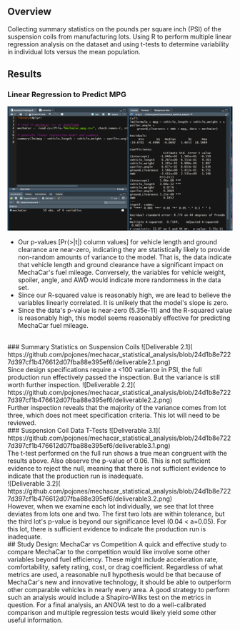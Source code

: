 ## Overview
Collecting summary statistics on the pounds per square inch (PSI) of the suspension coils from manufacturing lots. Using R to perform multiple linear regression analysis on the dataset and using t-tests to determine variability in individual lots versus the mean population. 
## Results
### Linear Regression to Predict MPG
![Deliverable 1]( https://github.com/pojones/mechacar_statistical_analysis/blob/24d1b8e7227d397cf1b476612d07fba88e395ef6/deliverable1.png)
<br/>
- Our p-values [Pr(>|t|) column values] for vehicle length and ground clearance are near-zero, indicating they are statistically likely to provide non-random amounts of variance to the model. That is, the data indicate that vehicle length and ground clearance have a significant impact on MechaCar's fuel mileage. Conversely, the variables for vehicle weight, spoiler, angle, and AWD would indicate more randomness in the data set.
- Since our R-squared value is reasonably high, we are lead to believe the variables linearly correlated. It is unlikely that the model's slope is zero. 
- Since the data's p-value is near-zero (5.35e-11) and the R-squared value is reasonably high, this model seems reasonably effective for predicting MechaCar fuel mileage. 
<br/>   
### Summary Statistics on Suspension Coils
![Deliverable 2.1]( https://github.com/pojones/mechacar_statistical_analysis/blob/24d1b8e7227d397cf1b476612d07fba88e395ef6/deliverable2.1.png)
<br/>
Since design specifications require a <100 variance in PSI, the full production run effectively passed the inspection. But the variance is still worth further inspection.
![Deliverable 2.2]( https://github.com/pojones/mechacar_statistical_analysis/blob/24d1b8e7227d397cf1b476612d07fba88e395ef6/deliverable2.2.png)
<br/>
Further inspection reveals that the majority of the variance comes from lot three, which does not meet specification criteria. This lot will need to be reviewed.
<br/>
### Suspension Coil Data T-Tests
![Deliverable 3.1]( https://github.com/pojones/mechacar_statistical_analysis/blob/24d1b8e7227d397cf1b476612d07fba88e395ef6/deliverable3.1.png)
<br/>
The t-test performed on the full run shows a true mean congruent with the results above. Also observe the p-value of 0.06. This is not sufficient evidence to reject the null, meaning that there is not sufficient evidence to indicate that the production run is inadequate.
<br/>
![Deliverable 3.2]( https://github.com/pojones/mechacar_statistical_analysis/blob/24d1b8e7227d397cf1b476612d07fba88e395ef6/deliverable3.2.png)
<br/>
However, when we examine each lot individually, we see that lot three deviates from lots one and two. The first two lots are within tolerance, but the third lot's p-value is beyond our significance level (0.04 < a=0.05). For this lot, there is sufficient evidence to indicate the production run is inadequate.
<br/>
## Study Design: MechaCar vs Competition
A quick and effective study to compare MechaCar to the competition would like involve some other variables beyond fuel efficiency. These might include acceleration rate, comfortability, safety rating, cost, or drag coefficient.  Regardless of what metrics are used, a reasonable null hypothesis would be that because of MechaCar's new and innovative technology, it should be able to outperform other comparable vehicles in nearly every area. A good strategy to perform such an analysis would include a Shapiro-Wilks test on the metrics in question. For a final analysis, an ANOVA test to do a well-calibrated comparison and multiple regression tests would likely yield some other useful information.
